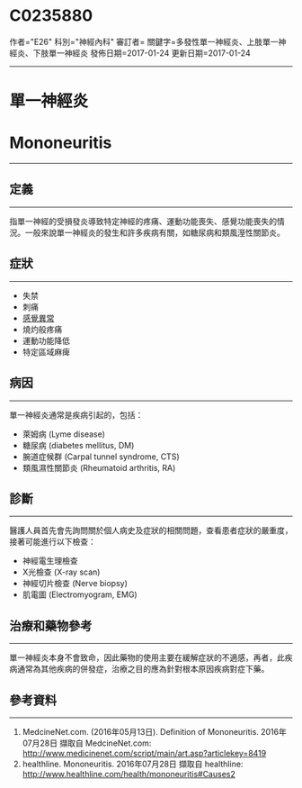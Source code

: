 # C0235880
作者="E26"
科別="神經內科"
審訂者=
關鍵字=多發性單一神經炎、上肢單一神經炎、下肢單一神經炎
發佈日期=2017-01-24
更新日期=2017-01-24

----------
# 單一神經炎
# Mononeuritis
----------
## 定義
----------

指單一神經的受損發炎導致特定神經的疼痛、運動功能喪失、感覺功能喪失的情況。一般來說單一神經炎的發生和許多疾病有關，如糖尿病和類風溼性關節炎。

## 症狀
----------
- 失禁
- 刺痛
- [感覺異常](C0030554)
- 燒灼般疼痛
- 運動功能降低
- 特定區域麻痺
## 病因
----------

單一神經炎通常是疾病引起的，包括：

- 萊姆病 (Lyme disease)
- 糖尿病 (diabetes mellitus, DM)
- 腕道症候群 (Carpal tunnel syndrome, CTS)
- 類風濕性關節炎 (Rheumatoid arthritis, RA)
## 診斷
----------

醫護人員首先會先詢問關於個人病史及症狀的相關問題，查看患者症狀的嚴重度，接著可能進行以下檢查：

- 神經電生理檢查
- X光檢查 (X-ray scan)
- 神經切片檢查 (Nerve biopsy)
- 肌電圖 (Electromyogram, EMG)
## 治療和藥物參考
----------

單一神經炎本身不會致命，因此藥物的使用主要在緩解症狀的不適感，再者，此疾病通常為其他疾病的併發症，治療之目的應為針對根本原因疾病對症下藥。

## 參考資料
----------
1. MedcineNet.com. (2016年05月13日). Definition of Mononeuritis. 2016年07月28日 擷取自 MedcineNet.com:
  http://www.medicinenet.com/script/main/art.asp?articlekey=8419
2. healthline. Mononeuritis. 2016年07月28日 擷取自 healthline:
  http://www.healthline.com/health/mononeuritis#Causes2

